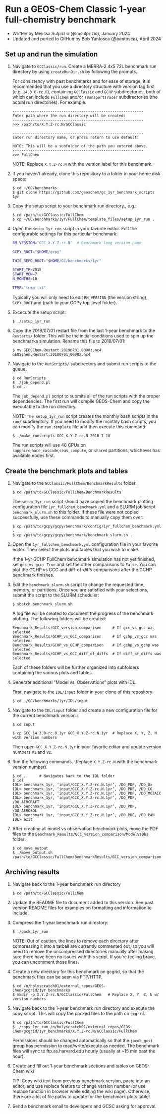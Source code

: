 # Run a GEOS-Chem Classic 1-year full-chemistry benchmark
- Written by Melissa Sulprizio (@msulprizio), January 2024
- Updated and ported to GitHub by Bob Yantosca (@yantosca), April 2024

## Set up and run the simulation

1. Navigate to `GCClassic/run`.  Create a MERRA-2 4x5 72L benchmark run directory by using `createRunDir.sh` by following the prompts.

   For consistency with past benchmarks and for ease of storage, it is recommended that you use a directory structure with version tag first (e.g. `14.3.0-rc.0`), containing `GCClassic` and `GCHP` subdirectories, both of which can include `FullChem` and/or `TransportTracer` subdirectories (the actual run directories). For example:

   ```console
   -----------------------------------------------------------
   Enter path where the run directory will be created:
   -----------------------------------------------------------
   >>> /path/to/X.Y.Z-rc.N/GCClassic

   -----------------------------------------------------------
   Enter run directory name, or press return to use default:

   NOTE: This will be a subfolder of the path you entered above.
   -----------------------------------------------------------
   >>> FullChem
   ```
   NOTE: Replace `X.Y.Z-rc.N` with the version label for this benchmark.
   

2. If you haven't already, clone this repository to a folder in your home disk space:

   ```console
   $ cd ~/GC/benchmarks
   $ git clone https://github.com/geoschem/gc_1yr_benchmark_scripts 1yr
   ```


3. Copy the setup script to your benchmark run directory., e.g.:

   ```console
   $ cd /path/to/GCClassic/FullChem
   $ cp ~/GC/benchmarks/1yr/FullChem/template_files/setup_1yr_run .
   ```

4. Open the `setup_1yr_run` script in your favorite editor.  Edit the configurable settings for this particular benchmark:

   ```bash
   BM_VERSION="GCC_X.Y.Z-rc.N"  # Benchmark long version name

   GCPY_ROOT="$HOME/gcpy"

   THIS_REPO_ROOT="$HOME/GC/benchmarks/1yr"

   START_YR=2018
   START_MON=7
   N_MONTHS=18

   TEMP="temp.txt"
   ```

   Typically you will only need to edit `BM_VERSION` (the version string), `GCPY_ROOT` and (path to your GCPy top-level folder).


5. Excecute the setup script:

   ```console
   $ ./setup_1yr_run
   ```

6. Copy the 2019/07/01 restart file from the last 1-year benchmark to the `Restarts/` folder.  This will be the initial conditions used to spin up the benchmarks simulation.  Rename this file to 2018/07/01:

   ```console
   $ mv GEOSChem.Restart.20190701_0000z.nc4 GEOSChem.Restart.20180701_0000z.nc4
   ```


7. Navigate to the `RunScripts/` subdirectory and submit run scripts to the queue:

   ```console
   $ cd RunScripts
   $ ./job_depend.pl
   $ cd ..
   ```

   The `job_depend.pl` script to submits all of the run scripts with the proper dependencies.   The first run will compile GEOS-Chem and copy the executable to the run directory.

   NOTE: `The setup_1yr_run` script creates the monthly bash scripts in the `run/` subdirectory. If you need to modify the monthly bash scripts, you can modify the `run.template` file and then execute this command:

   ```console
   $ ./make_runscripts GCC_X.Y-Z-rc.N 2018 7 18
   ```

   The run scripts will use 48 CPUs on `sapphire`,`huce_cascade`,`seas_compute`, or `shared` partitions, whichever has available nodes first.


## Create the benchmark plots and tables

1. Navigate to the `GCClassic/FullChem/BenchmarkResults` folder.

   ```console
   $ cd /path/to/GCClassic/FullChem/BenchmarkResults
   ```

   The `setup_1yr_run` script should have copied the benchmark plotting configuration file `1yr_fullchem_benchmark.yml` and a SLURM job script `benchmark_slurm.sh` to this folder.  If these file were not copied successfully, use these commands to manually copy them over:

   ```console
   $ cp /path/to/gcpy/gcpy/benchmark/config/1yr_fullchem_benchmark.yml .
   $ cp /path/to/gcpy/gcpy/benchmark/benchmark_slurm.sh .
   ```

2. Open the `1yr_fullchem_benchmark.yml` configuration file in your favorite editor.  Then select the plots and tables that you wish to make.

   If the 1-yr GCHP FullChem benchmark simulation has not yet finished, set `gcc_vs_gcc: True` and set the other comparisons to `False`.  You can plot the GCHP vs GCC and  diff-of-diffs comparisons after the GCHP benchmark finishes.


3. Edit the `benchmark_slurm.sh` script to change the requested time, memory, or partitions.  Once you are satisfied with your selections, submit the script to the SLURM scheduler:

   ```console
   $ sbatch benchmark_slurm.sh
   ```

   A log file will be created to document the progress of the benchmark plotting.  The following folders will be created:

   ```console
   Benchmark_Results/GCC_version_comparison     # If gcc_vs_gcc was selected
   Benchmark_Results/GCHP_vs_GCC_comparison     # If gchp_vs_gcc was selected
   Benchmark_Results/GCHP_vs_GCHP_comparison    # If gchp_vs_gchp was selected
   Benchmark_Results/GCHP_vs_GCC_diff_of_diffs  # If diff_of_diffs was selected
   ```

   Each of these folders will be further organized into subfolders  containing the various plots and tables.


4. Generate additional "Model vs. Observations" plots with IDL.

   First, navigate to the `IDL/input` folder in your clone of this repository:

   ```console
   $ cd ~/GC/benchmarks/1yr/IDL/input
   ```


5. Navigate to the `IDL/input` folder and create a new configuration file for the current benchmark version.:

   ```console
   $ cd input

   $ cp GCC_14.3.0-rc.0.1yr GCC_X.Y.Z-rc.N.1yr  # Replace X, Y, Z, N with version numbers
   ```
   Then open `GCC_X.Y.Z-rc.N.1yr` in your favorite editor and update version numbers `V1` and `V2`.


6. Run the following commands.  (Replace `X.Y.Z-rc.N` with the benchmark version number).

   ```console
   $ cd ..     # Navigates back to the IDL folder
   $ idl
   IDL> benchmark_1yr, ‘input/GCC_X.Y.Z-rc.N.1yr’, /DO_PDF, /DO_Ox
   IDL> benchmark_1yr, ‘input/GCC_X.Y.Z-rc.N.1yr’, /DO_PDF, /DO_CO
   IDL> benchmark_1yr, ‘input/GCC_X.Y.Z-rc.N.1yr’, /DO_PDF, /DO_MOZAIC
   IDL> benchmark_1yr, ‘input/GCC_X.Y.Z-rc.N.1yr’, /DO_PDF, /DO_AIRCRAFT
   IDL> benchmark_1yr, ‘input/GCC_X.Y.Z-rc.N.1yr’, /DO_PDF, /DO_AEROSOL
   IDL> benchmark_1yr, ‘input/GCC_X.Y.Z-rc.N.1yr’, /DO_PDF, /DO_PAN
   IDL> exit
   ```

7. After creating all model vs observation benchmark plots, move the PDF files to the `Benchmark_Results/GCC_version_comparison/ModelVsObs` folder:

   ```console
   $ cd move_output
   $ ./move_output.sh /path/to/GCClassic/FullChem/BenchmarkResults/GCC_version_comparison
   ```

## Archiving results

1. Navigate back to the 1-year benchmark run directory

   ```console
   $ cd /path/to/GCClassic/FullChem
   ```

2. Update the README file to document added to this version. See past version README files for examples on formatting and information to include.


3. Compress the 1-year benchmark run directory:

   ```console
   $ ./pack_1yr_run
   ```

   NOTE: Out of caution, the lines to remove each directory after compressing it into a tarball are currently commented out, so you will need to remove the uncompressed directories manually after making sure there have been no issues with this script. If you’re feeling brave, you can uncomment those lines.


4. Create a new directory for this benchmark on gcgrid, so that the benchmark files can be seen via FTP/HTTP.

   ```console
   $ cd /n/holyscratch01/external_repos/GEOS-Chem/gcgrid/1yr_benchmarks
   $ mkdir -p X.Y.Z-rc.N/GCClassic/FullChem   # Replace X, Y, Z, N w/ version numbers
   ```

5. Navigate back to the 1-year benchmark run directory and execute the copy script. This will copy the packed files to the path on `gcgrid`.

   ```console
   $ cd /path/to/GCClassic/FullChem
   $ ./copy_1yr_run /n/holyscratch01/external_repos/GEOS-Chem/gcgrid/1yr_benchmarks/X.Y.Z-rc.N/GCClassic/FullChem
   ```

   Permissions should be changed automatically so that the `jacob_gcst` group has permission to read/write/execute as needed. The benchmark files will sync to ftp.as.harvard.edu hourly (usually at ~15 min past the hour).


6. Create and fill out 1-year benchmark sections and tables on GEOS-Chem wiki

   TIP: Copy wiki text from previous benchmark version, paste into an editor, and use replace feature to change version number (or use replace function in browser while editing the wiki page). Otherwise, there are a lot of file paths to update for the benchmark plots table!


7. Send a benchmark email to developers and GCSC asking for approval.
